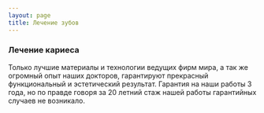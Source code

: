 ```yaml
---
layout: page
title: Лечение зубов
---
```

### Лечение кариеса
Только лучшие материалы и технологии ведущих фирм мира, а так же огромный опыт наших докторов, гарантируют прекрасный функциональный и эстетический результат. Гарантия на наши работы 3 года, но  по правде говоря за 20 летний стаж нашей работы гарантийных случаев не возникало.


